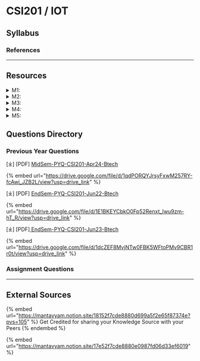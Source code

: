 # CSI201 / IOT

## Syllabus

### References

***

## Resources

<details>

<summary>M1: </summary>



</details>

<details>

<summary>M2: </summary>



</details>

<details>

<summary>M3: </summary>



</details>

<details>

<summary>M4: </summary>



</details>

<details>

<summary>M5: </summary>



</details>

## Questions Directory

### Previous Year Questions

\[⤓] \[PDF] [MidSem-PYQ-CSI201-Apr24-Btech](https://drive.google.com/file/d/1qdPORQYJrsyFxwM257RY-fcAwi_JZB2L/view?usp=drive_link)

{% embed url="https://drive.google.com/file/d/1qdPORQYJrsyFxwM257RY-fcAwi_JZB2L/view?usp=drive_link" %}

\[⤓] \[PDF] [EndSem-PYQ-CSI201-Jun22-Btech](https://drive.google.com/file/d/1E1BKEYCbkO0Fp52Renxt_Iwu9zm-hT_R/view?usp=drive_link)

{% embed url="https://drive.google.com/file/d/1E1BKEYCbkO0Fp52Renxt_Iwu9zm-hT_R/view?usp=drive_link" %}

\[⤓] \[PDF][ EndSem-PYQ-CSI201-Jun23-Btech](https://drive.google.com/file/d/1dcZEF8MvjNTw0FBK5WFtoPMv9CBR1r0t/view?usp=drive_link)

{% embed url="https://drive.google.com/file/d/1dcZEF8MvjNTw0FBK5WFtoPMv9CBR1r0t/view?usp=drive_link" %}

### Assignment Questions

***

## External Sources

{% embed url="https://mantavyam.notion.site/18152f7cde8880d699a5f2e65f87374e?pvs=105" %}
Get Credited for sharing your Knowledge Source with your Peers
{% endembed %}

{% embed url="https://mantavyam.notion.site/17e52f7cde8880e0987fd06d33ef6019" %}

